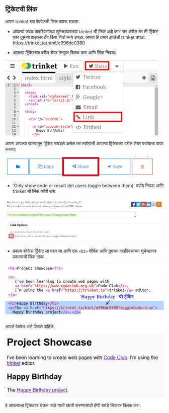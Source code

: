 ## ट्रिंकेटची लिंक

आपण trinket च्या वेबपेजची लिंक वापरू शकता.

+ आपल्या जवळ वाढदिवसाच्या शुभेच्छापत्राच्या trinket ची लिंक आहे का? जर असेल तर ती ट्रिंकेट एका दुसऱ्या ब्राऊजर टॅब किंवा विंडो मध्ये उघडा. अथवा हि तयार झालेली trinket उघडा: <https://trinket.io/html/e996dc0380>

+ आपल्या ट्रिंकेटच्या वरील शेयर मेन्यूवर क्लिक करा आणि लिंक निवडा:

![screenshot](images/showcase-share1.png)

आपण आपल्या खात्यातून ट्रिंकेट उघडले असेल तर त्याऐवजी आपल्या ट्रिंकेटच्या वरील शेयर पर्यायाचा वापर करावा:

![screenshot](images/showcase-share2.png)

+ 'Only show code or result (let users toggle between them)' पर्याय निवडा आणि trinket ची लिंक कॉपी करा. 

![screenshot](images/showcase-get-link.png)

+ प्रकल्प शोकेस ट्रिंकेट ला परत जा आणि एक `<h2>` शीर्षक आणि तुमच्या वाढदिवसाच्या शुभेच्छापत्र प्रकल्पाची लिंक टाका.

![screenshot](images/showcase-link-trinket.png)

आपले वेबपेज असे दिसले पाहिजे:

![screenshot](images/showcase-link-output.png)

हे आपल्याला ट्रिंकेटवर घेऊन जाते याची खात्री करण्यासाठी हॅप्पी बर्थडे लिंकवर क्लिक करा.